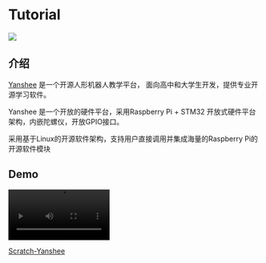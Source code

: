 # Tutorial
![](https://www.ubtechedu.com/Uploads/image/20181119/5bf267e6c6ccc.png)

## 介绍
[Yanshee](https://www.ubtechedu.com/show-59.html) 是一个开源人形机器人教学平台， 面向高中和大学生开发，提供专业开源学习软件。

Yanshee 是一个开放的硬件平台，采用Raspberry Pi + STM32 开放式硬件平台架构，内嵌陀螺仪，开放GPIO接口。

采用基于Linux的开源软件架构，支持用户直接调用并集成海量的Raspberry Pi的开源软件模块

## Demo
<video width=40% src="/video/1589960907435316.mp4" controls="controls"></video>


[Scratch-Yanshee](https://scratch3v3.codelab.club/?sb3url=https://adapter.codelab.club/sb3/Scratch-yanshee.sb3)
